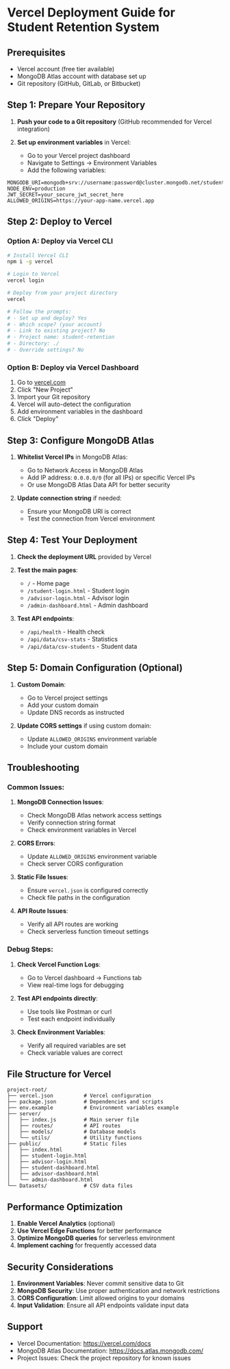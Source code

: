 # Vercel Deployment Guide for Student Retention System

## Prerequisites
- Vercel account (free tier available)
- MongoDB Atlas account with database set up
- Git repository (GitHub, GitLab, or Bitbucket)

## Step 1: Prepare Your Repository

1. **Push your code to a Git repository** (GitHub recommended for Vercel integration)

2. **Set up environment variables** in Vercel:
   - Go to your Vercel project dashboard
   - Navigate to Settings → Environment Variables
   - Add the following variables:

```
MONGODB_URI=mongodb+srv://username:password@cluster.mongodb.net/student_retention
NODE_ENV=production
JWT_SECRET=your_secure_jwt_secret_here
ALLOWED_ORIGINS=https://your-app-name.vercel.app
```

## Step 2: Deploy to Vercel

### Option A: Deploy via Vercel CLI
```bash
# Install Vercel CLI
npm i -g vercel

# Login to Vercel
vercel login

# Deploy from your project directory
vercel

# Follow the prompts:
# - Set up and deploy? Yes
# - Which scope? (your account)
# - Link to existing project? No
# - Project name: student-retention
# - Directory: ./
# - Override settings? No
```

### Option B: Deploy via Vercel Dashboard
1. Go to [vercel.com](https://vercel.com)
2. Click "New Project"
3. Import your Git repository
4. Vercel will auto-detect the configuration
5. Add environment variables in the dashboard
6. Click "Deploy"

## Step 3: Configure MongoDB Atlas

1. **Whitelist Vercel IPs** in MongoDB Atlas:
   - Go to Network Access in MongoDB Atlas
   - Add IP address: `0.0.0.0/0` (for all IPs) or specific Vercel IPs
   - Or use MongoDB Atlas Data API for better security

2. **Update connection string** if needed:
   - Ensure your MongoDB URI is correct
   - Test the connection from Vercel environment

## Step 4: Test Your Deployment

1. **Check the deployment URL** provided by Vercel
2. **Test the main pages**:
   - `/` - Home page
   - `/student-login.html` - Student login
   - `/advisor-login.html` - Advisor login
   - `/admin-dashboard.html` - Admin dashboard

3. **Test API endpoints**:
   - `/api/health` - Health check
   - `/api/data/csv-stats` - Statistics
   - `/api/data/csv-students` - Student data

## Step 5: Domain Configuration (Optional)

1. **Custom Domain**:
   - Go to Vercel project settings
   - Add your custom domain
   - Update DNS records as instructed

2. **Update CORS settings** if using custom domain:
   - Update `ALLOWED_ORIGINS` environment variable
   - Include your custom domain

## Troubleshooting

### Common Issues:

1. **MongoDB Connection Issues**:
   - Check MongoDB Atlas network access settings
   - Verify connection string format
   - Check environment variables in Vercel

2. **CORS Errors**:
   - Update `ALLOWED_ORIGINS` environment variable
   - Check server CORS configuration

3. **Static File Issues**:
   - Ensure `vercel.json` is configured correctly
   - Check file paths in the configuration

4. **API Route Issues**:
   - Verify all API routes are working
   - Check serverless function timeout settings

### Debug Steps:

1. **Check Vercel Function Logs**:
   - Go to Vercel dashboard → Functions tab
   - View real-time logs for debugging

2. **Test API endpoints directly**:
   - Use tools like Postman or curl
   - Test each endpoint individually

3. **Check Environment Variables**:
   - Verify all required variables are set
   - Check variable values are correct

## File Structure for Vercel

```
project-root/
├── vercel.json          # Vercel configuration
├── package.json         # Dependencies and scripts
├── env.example          # Environment variables example
├── server/
│   ├── index.js         # Main server file
│   ├── routes/          # API routes
│   ├── models/          # Database models
│   └── utils/           # Utility functions
├── public/              # Static files
│   ├── index.html
│   ├── student-login.html
│   ├── advisor-login.html
│   ├── student-dashboard.html
│   ├── advisor-dashboard.html
│   └── admin-dashboard.html
└── Datasets/            # CSV data files
```

## Performance Optimization

1. **Enable Vercel Analytics** (optional)
2. **Use Vercel Edge Functions** for better performance
3. **Optimize MongoDB queries** for serverless environment
4. **Implement caching** for frequently accessed data

## Security Considerations

1. **Environment Variables**: Never commit sensitive data to Git
2. **MongoDB Security**: Use proper authentication and network restrictions
3. **CORS Configuration**: Limit allowed origins to your domains
4. **Input Validation**: Ensure all API endpoints validate input data

## Support

- Vercel Documentation: https://vercel.com/docs
- MongoDB Atlas Documentation: https://docs.atlas.mongodb.com/
- Project Issues: Check the project repository for known issues
